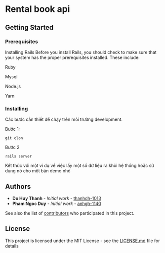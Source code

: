 # Rental book api

## Getting Started


### Prerequisites

Installing Rails
Before you install Rails, you should check to make sure that your system has the proper prerequisites installed. These include:

Ruby

Mysql

Node.js

Yarn


### Installing

Các bước cần thiết để chạy trên môi trường development.

Bước 1:

```
git clon
```

Bước 2

```
rails server
```

Kết thúc với một ví dụ về việc lấy một số dữ liệu ra khỏi hệ thống hoặc sử dụng nó cho một bản demo nhỏ


## Authors

* **Do Huy Thanh** - *Initial work* - [thanhdh-1013](https://github.com/thanhdh-1013)
* **Pham Ngoc Duy** - *Initial work* - [anhgh-1140](https://github.com/duyph-2245)

See also the list of [contributors](https://github.com/your/project/contributors) who participated in this project.

## License

This project is licensed under the MIT License - see the [LICENSE.md](LICENSE.md) file for details

